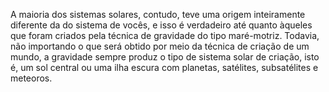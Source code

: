 ﻿A maioria dos sistemas solares, contudo, teve uma origem inteiramente diferente da do sistema de vocês, e isso é verdadeiro até quanto àqueles que foram criados pela técnica de gravidade do tipo maré-motriz. Todavia, não importando o que será obtido por meio da técnica de criação de um mundo, a gravidade sempre produz o tipo de sistema solar de criação, isto é, um sol central ou uma ilha escura com planetas, satélites, subsatélites e meteoros.